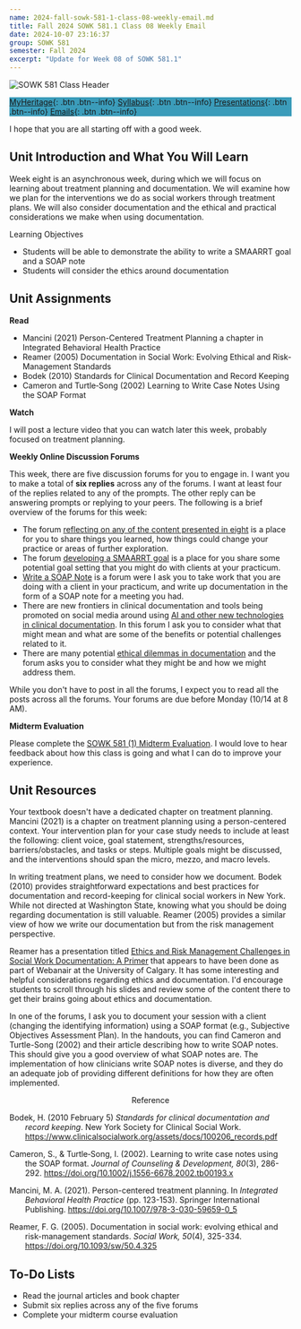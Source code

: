 ```yaml
---
name: 2024-fall-sowk-581-1-class-08-weekly-email.md
title: Fall 2024 SOWK 581.1 Class 08 Weekly Email
date: 2024-10-07 23:16:37
group: SOWK 581
semester: Fall 2024
excerpt: "Update for Week 08 of SOWK 581.1"
---
```


![SOWK 581 Class Header](https://jacobrcampbell.com/assets/media/2024-09-01-sowk-581-email-header-image.jpg)

<div style="background-color: #3b9cba; width: 100%;" markdown="1">

[MyHeritage](https://myheritage.heritage.edu/ICS/Academics/SOWK/SOWK_581/2425_FA-SOWK_581-1/){: .btn .btn--info}
[Syllabus](https://myheritage.heritage.edu/ICS/Academics/SOWK/SOWK_581/2425_FA-SOWK_581-1/Syllabus.jnz){: .btn .btn--info}
[Presentations](https://presentations.jacobrcampbell.com){: .btn .btn--info}
[Emails](https://jacobrcampbell.com/communications/){: .btn .btn--info}

</div>

I hope that you are all starting off with a good week.

## Unit Introduction and What You Will Learn

Week eight is an asynchronous week, during which we will focus on learning about treatment planning and documentation. We will examine how we plan for the interventions we do as social workers through treatment plans. We will also consider documentation and the ethical and practical considerations we make when using documentation. 

Learning Objectives

- Students will be able to demonstrate the ability to write a SMAARRT goal and a SOAP note
- Students will consider the ethics around documentation


## Unit Assignments

**Read**

- Mancini (2021) Person-Centered Treatment Planning a chapter in Integrated Behavioral Health Practice
- Reamer (2005) Documentation in Social Work: Evolving Ethical and Risk-Management Standards
- Bodek (2010) Standards for Clinical Documentation and Record Keeping
- Cameron and Turtle‐Song (2002) Learning to Write Case Notes Using the SOAP Format

**Watch**

I will post a lecture video that you can watch later this week, probably focused on treatment planning.

**Weekly Online Discussion Forums**

This week, there are five discussion forums for you to engage in. I want you to make a total of **six replies** across any of the forums. I want at least four of the replies related to any of the prompts. The other reply can be answering prompts or replying to your peers. The following is a brief overview of the forums for this week:

- The forum [reflecting on any of the content presented in eight](https://myheritage.heritage.edu/ICS/Academics/SOWK/SOWK_581/2425_FA-SOWK_581-1/💻_W-08_107_-_1013.jnz?portlet=Group_Discussion_Forums&screen=PostView&screenType=change&id=12cc2f3d-90dd-445d-b735-5542310f1233) is a place for you to share things you learned, how things could change your practice or areas of further exploration.
- The forum [developing a SMAARRT goal](https://myheritage.heritage.edu/ICS/Academics/SOWK/SOWK_581/2425_FA-SOWK_581-1/💻_W-08_107_-_1013.jnz?portlet=Group_Discussion_Forums&screen=PostView&screenType=change&id=073ef08b-08f4-44e1-a2cd-12a19d510855) is a place for you share some potential goal setting that you might do with clients at your practicum.
- [Write a SOAP Note](https://myheritage.heritage.edu/ICS/Academics/SOWK/SOWK_581/2425_FA-SOWK_581-1/💻_W-08_107_-_1013.jnz?portlet=Group_Discussion_Forums&screen=PostView&screenType=change&id=b060c14c-1dfe-4ed9-a132-0865b2036492) is a forum were I ask you to take work that you are doing with a client in your practicum, and write up documentation in the form of a SOAP note for a meeting you had.
- There are new frontiers in clinical documentation and tools being promoted on social media around using [AI and other new technologies in clinical documentation](https://myheritage.heritage.edu/ICS/Academics/SOWK/SOWK_581/2425_FA-SOWK_581-1/💻_W-08_107_-_1013.jnz?portlet=Group_Discussion_Forums&screen=PostView&screenType=change&id=cc0f9808-df17-4c2b-aeea-96ad337fcfa2). In this forum I ask you to consider what that might mean and what are some of the benefits or potential challenges related to it.
- There are many potential [ethical dilemmas in documentation](https://myheritage.heritage.edu/ICS/Academics/SOWK/SOWK_581/2425_FA-SOWK_581-1/💻_W-08_107_-_1013.jnz?portlet=Group_Discussion_Forums&screen=PostView&screenType=change&id=b04e0fdf-9833-4ce7-a31c-19d8765bb597) and the forum asks you to consider what they might be and how we might address them.

While you don't have to post in all the forums, I expect you to read all the posts across all the forums. Your forums are due before Monday (10/14 at 8 AM).

**Midterm Evaluation**

Please complete the [SOWK 581 (1) Midterm Evaluation](https://p17.courseval.net/etw/ets/et.asp?CFNK=592D6B7C-DCF0-497B-97D1-1FDCC1DCB7DC&nxappid=HU2&nxmid=GetSurveyForm&wsedrq=50NOHEE317). I would love to hear feedback about how this class is going and what I can do to improve your experience.

## Unit Resources

Your textbook doesn't have a dedicated chapter on treatment planning. Mancini (2021) is a chapter on treatment planning using a person-centered context. Your intervention plan for your case study needs to include at least the following: client voice, goal statement, strengths/resources, barriers/obstacles, and tasks or steps. Multiple goals might be discussed, and the interventions should span the micro, mezzo, and macro levels.

In writing treatment plans, we need to consider how we document. Bodek (2010) provides straightforward expectations and best practices for documentation and record-keeping for clinical social workers in New York. While not directed at Washington State, knowing what you should be doing regarding documentation is still valuable. Reamer (2005) provides a similar view of how we write our documentation but from the risk management perspective.

Reamer has a presentation titled [Ethics and Risk Management Challenges in Social Work Documentation: A Primer](https://socialwork.ucalgary.ca/sites/default/files/teams/1/Documentation_in_Social_Work-A_Primer.pdf) that appears to have been done as part of Webanair at the University of Calgary. It has some interesting and helpful considerations regarding ethics and documentation. I'd encourage students to scroll through his slides and review some of the content there to get their brains going about ethics and documentation.

In one of the forums, I ask you to document your session with a client (changing the identifying information) using a SOAP format (e.g., Subjective Objectives Assessment Plan). In the handouts, you can find Cameron and Turtle-Song (2002) and their article describing how to write SOAP notes. This should give you a good overview of what SOAP notes are. The implementation of how clinicians write SOAP notes is diverse, and they do an adequate job of providing different definitions for how they are often implemented. 

<div style="text-align: center" markdown="1">
Reference
</div>
<div style="margin: 0 0 0 2em; text-indent: -2em;" markdown="1">

Bodek, H. (2010 February 5) _Standards for clinical documentation and record keeping_. New York Society for Clinical Social Work. <https://www.clinicalsocialwork.org/assets/docs/100206_records.pdf>

Cameron, S., & Turtle‐Song, I. (2002). Learning to write case notes using the SOAP format. _Journal of Counseling & Development, 80_(3), 286-292. <https://doi.org/10.1002/j.1556-6678.2002.tb00193.x>

Mancini, M. A. (2021). Person-centered treatment planning. In _Integrated Behavioral Health Practice_ (pp. 123-153). Springer International Publishing. <https://doi.org/10.1007/978-3-030-59659-0_5>

Reamer, F. G. (2005). Documentation in social work: evolving ethical and risk-management standards. _Social Work, 50_(4), 325-334. <https://doi.org/10.1093/sw/50.4.325>

</div>

## To-Do Lists

- Read the journal articles and book chapter
- Submit six replies across any of the five forums
- Complete your midterm course evaluation

